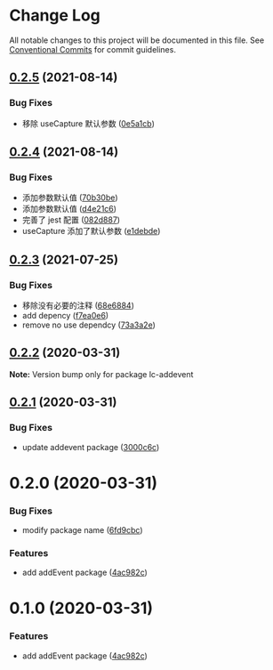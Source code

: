 # Change Log

All notable changes to this project will be documented in this file.
See [Conventional Commits](https://conventionalcommits.org) for commit guidelines.

## [0.2.5](https://github.com/echoLC/utils-monorepo/compare/lc-addevent@0.2.4...lc-addevent@0.2.5) (2021-08-14)


### Bug Fixes

* 移除 useCapture 默认参数 ([0e5a1cb](https://github.com/echoLC/utils-monorepo/commit/0e5a1cba7ba831cf6b8160aa8564dd89138122a3))





## [0.2.4](https://github.com/echoLC/utils-monorepo/compare/lc-addevent@0.2.3...lc-addevent@0.2.4) (2021-08-14)


### Bug Fixes

* 添加参数默认值 ([70b30be](https://github.com/echoLC/utils-monorepo/commit/70b30bed7992c70a7e93572ccb64d68443f9a3c2))
* 添加参数默认值 ([d4e21c6](https://github.com/echoLC/utils-monorepo/commit/d4e21c6079efcee21a78772793ed3f656e0a0e5e))
* 完善了 jest 配置 ([082d887](https://github.com/echoLC/utils-monorepo/commit/082d88769d93a47f9ad861e6986491caf99b35b3))
* useCapture 添加了默认参数 ([e1debde](https://github.com/echoLC/utils-monorepo/commit/e1debde00f040404485859ebd3ba5037fc91440d))





## [0.2.3](https://github.com/echoLC/utils-monorepo/compare/lc-addevent@0.2.2...lc-addevent@0.2.3) (2021-07-25)


### Bug Fixes

* 移除没有必要的注释 ([68e6884](https://github.com/echoLC/utils-monorepo/commit/68e6884d580fdd99c4ae7fb8c17f9fe55ecd89ae))
* add depency ([f7ea0e6](https://github.com/echoLC/utils-monorepo/commit/f7ea0e6ae61311f0b6205a012e32ac0d842b155d))
* remove no use dependcy ([73a3a2e](https://github.com/echoLC/utils-monorepo/commit/73a3a2e6e9d9a0537b6d809e5379441a6a6f069e))





## [0.2.2](https://github.com/echoLC/utils-monorepo/compare/lc-addevent@0.2.1...lc-addevent@0.2.2) (2020-03-31)

**Note:** Version bump only for package lc-addevent





## [0.2.1](https://github.com/echoLC/utils-monorepo/compare/lc-addevent@0.2.0...lc-addevent@0.2.1) (2020-03-31)


### Bug Fixes

* update addevent package ([3000c6c](https://github.com/echoLC/utils-monorepo/commit/3000c6c1dbd8b3421ebc68e5d1bd3a7d286900e7))





# 0.2.0 (2020-03-31)


### Bug Fixes

* modify package name ([6fd9cbc](https://github.com/echoLC/utils-monorepo/commit/6fd9cbcd6af441b7c1618d88e6e2a8965842de2e))


### Features

* add addEvent package ([4ac982c](https://github.com/echoLC/utils-monorepo/commit/4ac982c879cf97889e7a4656438d14ab6d9fa55a))





# 0.1.0 (2020-03-31)


### Features

* add addEvent package ([4ac982c](https://github.com/echoLC/utils-monorepo/commit/4ac982c879cf97889e7a4656438d14ab6d9fa55a))
